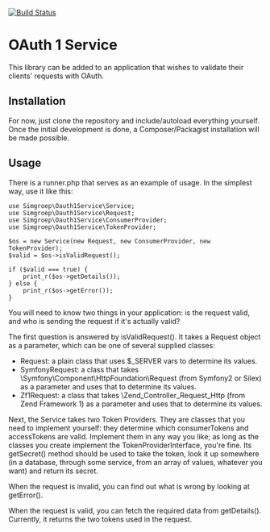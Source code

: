 [![Build Status](https://api.travis-ci.org/simgroep/oauth1-service.png?branch=master)](https://travis-ci.org/simgroep/oauth1-service)

OAuth 1 Service
===============

This library can be added to an application that wishes to validate their clients' requests with OAuth.

## Installation
For now, just clone the repository and include/autoload everything yourself. Once the initial development is done, 
a Composer/Packagist installation will be made possible.

## Usage
There is a runner.php that serves as an example of usage. In the simplest way, use it like this:

```
use Simgroep\Oauth1Service\Service;
use Simgroep\Oauth1Service\Request;
use Simgroep\Oauth1Service\ConsumerProvider;
use Simgroep\Oauth1Service\TokenProvider;

$os = new Service(new Request, new ConsumerProvider, new TokenProvider);
$valid = $os->isValidRequest();

if ($valid === true) {
    print_r($os->getDetails());
} else {
    print_r($os->getError());
}
```

You will need to know two things in your application: is the request valid, and who is sending the request if it's 
actually valid?

The first question is answered by isValidRequest(). It takes a Request object as a parameter, which can be one of 
several supplied classes:
* Request: a plain class that uses $_SERVER vars to determine its values.
* SymfonyRequest: a class that takes \Symfony\Component\HttpFoundation\Request (from Symfony2 or Silex) 
as a parameter and uses that to determine its values.
* Zf1Request: a class that takes \Zend_Controller_Request_Http (from Zend Framework 1) as a parameter and uses that 
to determine its values.

Next, the Service takes two Token Providers. They are classes that you need to implement yourself: they determine 
which consumerTokens and accessTokens are valid. Implement them in any way you like; as long as the classes you 
create implement the TokenProviderInterface, you're fine. Its getSecret() method should be used to take the token, 
look it up somewhere (in a database, through some service, from an array of values, whatever you want) and return 
its secret.

When the request is invalid, you can find out what is wrong by looking at getError().

When the request is valid, you can fetch the required data from getDetails(). Currently, it returns the two tokens 
used in the request.


